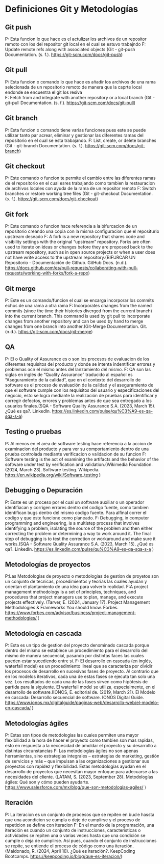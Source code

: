# Definiciones Git y Metodologías

## Git push
P: Esta funcion lo que hace es el actulizar los archivos de un repositor remoto con los del repositor git local en el cual se estuvo trabajndo
F: Update remote refs along with associated objects (Git - git-push Documentation. (s. f.). https://git-scm.com/docs/git-push)
## Git pull
P: Esta funcion o comando lo que hace es añadir los archivos de una rama selecionada de un repositorio remoto de manera que la caprte local endonde se encuentra el git los resiva  
F: Fetch from and integrate with another repository or a local branch (Git - git-pull Documentation. (s. f.). https://git-scm.com/docs/git-pull)
## Git branch
P: Esta funcion o comando tiene varias funciones pues este se puede utilizar tanto par acrear, eliminar y gestionar las diferentes ramas del repositorio en el cual se esta trabajando.
F: List, create, or delete branches (Git - git-branch Documentation. (s. f.). https://git-scm.com/docs/git-branch)
## Git checkout
P: Este comando o funcion te permite el cambio entre las diferentes ramas de el repositorio en el cual esres trabajando como tambien la restauracion de archivos locales con ayuda de la rama de un repositor remoto
F: Switch branches or restore working tree files (Git - git-checkout Documentation. (s. f.). https://git-scm.com/docs/git-checkout)
## Git fork
P: Este comando o funcion hace referencia a la bifurcacion de un repositorio creando una copia con la misma configuracion que el repositurio upstream deseado
F: A fork is a new repository that shares code and visibility settings with the original “upstream” repository. Forks are often used to iterate on ideas or changes before they are proposed back to the upstream repository, such as in open source projects or when a user does not have write access to the upstream repository.(BIFURCAR UN Repositorio - Documentación de Github. GitHub Docs. (n.d.). https://docs.github.com/es/pull-requests/collaborating-with-pull-requests/working-with-forks/fork-a-repo) 
## Git merge
P: Este es un comando/funcion el cual se encarga incorporar los commits echos de una rama a otra rama
F: Incorporates changes from the named commits (since the time their histories diverged from the current branch) into the current branch. This command is used by git pull to incorporate changes from another repository and can be used by hand to merge changes from one branch into another.(Git-Merge Documentation. Git. (n.d.). https://git-scm.com/docs/git-merge)
## QA
P: El o Quality of Assurance es o son los procesos de evaluacion de los diferentes requisitos del producto y donde se intenta indentificar errores y problemas ocn el mismo antes del lanzamiento del mismo.
F: QA son las siglas en inglés de “Quality Assurance” traducido al español es “Aseguramiento de la calidad”, que en el contexto del desarrollo de software es el proceso de evaluación de la calidad y el aseguramiento de que el software cumple con los requisitos del usuario y especificaciones del negocio, esto se logra mediante la realización de pruebas para identificar y corregir defectos, errores y problemas antes de que sea entregado a los usuarios finales.(SQA - Software Quality Assurance S.A. (2023, March 15). ¿Qué es qa?. LinkedIn. https://es.linkedin.com/pulse/qu%C3%A9-es-qa-sqa-s-a)
## Testing o pruebas
P: Al menos en el area de software testing hace referencia a la accion de examinacion del producto y para ver su comportamiento dentro de una prueba controlada mediante verificacion o validacion de su funcion
F: Software testing is the act of examining the artifacts and the behavior of the software under test by verification and validation.(Wikimedia Foundation. (2024, March 23). Software testing. Wikipedia. https://en.wikipedia.org/wiki/Software_testing )
## Debugging o Depuración
P: Esste es un proceso por el cual un software auxiliar o un operador identifiacan y corrigen errores dentro del codigo fuente, como tambien identifican bugs dentro del mismo codigo fuente. Para alfinal correr el codigo y que este funcione como planeado.
F: Debugging, in computer programming and engineering, is a multistep process that involves identifying a problem, isolating the source of the problem and then either correcting the problem or determining a way to work around it. The final step of debugging is to test the correction or workaround and make sure it works.(SQA - Software Quality Assurance S.A. (2023, March 15). ¿Qué es qa?. LinkedIn. https://es.linkedin.com/pulse/qu%C3%A9-es-qa-sqa-s-a )
## Metodologías de proyectos
P:Las Metodologias de proyecto o metodologias de gestion de proyetos son un conjunto de tecnicas, procedimientos y teorias las cuales ayudan y orientan el plantamiento de una idea para volverlo realidad.
F:A project management methodology is a set of principles, techniques, and procedures that project managers use to plan, manage, and execute projects effectively. (Tarver, E. (2024, January 17). Project Management Methodologies & Frameworks You should know. Forbes. https://www.forbes.com/advisor/business/project-management-methodologies/ )
## Metodología en cascada
P: Esta es un tipo de gestion del proyecto denominado cascada porque dentro del mismo se establece un procedimiento para el desarrollo del mismo de manera secuencial, pasando por distintas faces las cuales pueden estar sucediendo entre si.
F: El desarrollo en cascada (en inglés, waterfall model) es un procedimiento lineal que se caracteriza por dividir los procesos de desarrollo en sucesivas fases de proyecto. Al contrario que en los modelos iterativos, cada una de estas fases se ejecuta tan solo una vez. Los resultados de cada una de las fases sirven como hipótesis de partida para la siguiente. El waterfall model se utiliza, especialmente, en el desarrollo de software.(IONOS, E. editorial de. (2019, March 21). El Modelo en cascada: Desarrollo secuencial de software. IONOS Digital Guide. https://www.ionos.mx/digitalguide/paginas-web/desarrollo-web/el-modelo-en-cascada/ )
## Metodologías ágiles
P: Estas son tipos de metodologias las cuales permiten una mayor flexibilidad a la hora de hacer el proyecto como tambien son mas rapidas, esto en respuesta a la neccesidad de amoldar el proyecto y su desarrollo a distintas circunstancias 
F: Las metodologías ágiles no son apenas herramientas, sino estrategias integrales – estrategias de marketing, gestión de servicios y más – que impulsan a las organizaciones a gestionar sus proyectos con rapidez y flexibilidad. Estas metodologías ayudan en el desarrollo de proyectos que necesitan mayor enfoque para adecuarse a las necesidades del cliente. (LATAM, S. (2023, September 28). Metodologías ágiles: Qué son y cómo pueden ayudarte. https://www.salesforce.com/mx/blog/que-son-metodologias-agiles/ )
## Iteración
P: La iteracion es un conjunto de procesos que se repiten en bucle hassta que una acondicion se cumpla o deje de cumplirse y el proceso de repeticion se define con iteracion
F: En el mundo de la programación, una iteración es cuando un conjunto de instrucciones, características o actividades se repiten una o varias veces hasta que una condición se cumple o deja de cumplirse. Así pues, cuando el conjunto de instrucciones se repite, se entiende el proceso de código como una iteración. (Maldonado, R. (2024, April 10). ¿Qué es iteración?. KeepCoding Bootcamps. https://keepcoding.io/blog/que-es-iteracion/)
